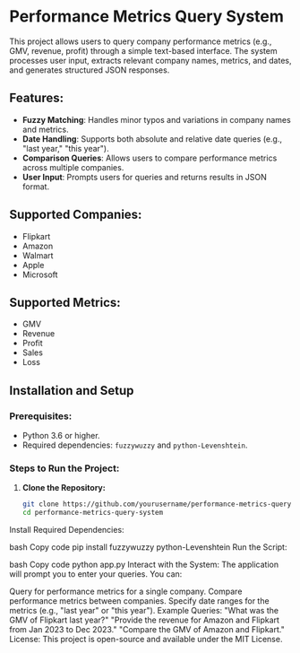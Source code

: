 # Performance Metrics Query System

This project allows users to query company performance metrics (e.g., GMV, revenue, profit) through a simple text-based interface. The system processes user input, extracts relevant company names, metrics, and dates, and generates structured JSON responses.

## Features:
- **Fuzzy Matching**: Handles minor typos and variations in company names and metrics.
- **Date Handling**: Supports both absolute and relative date queries (e.g., "last year," "this year").
- **Comparison Queries**: Allows users to compare performance metrics across multiple companies.
- **User Input**: Prompts users for queries and returns results in JSON format.

## Supported Companies:
- Flipkart
- Amazon
- Walmart
- Apple
- Microsoft

## Supported Metrics:
- GMV
- Revenue
- Profit
- Sales
- Loss

## Installation and Setup

### Prerequisites:
- Python 3.6 or higher.
- Required dependencies: `fuzzywuzzy` and `python-Levenshtein`.

### Steps to Run the Project:

1. **Clone the Repository:**
   ```bash
   git clone https://github.com/yourusername/performance-metrics-query-system.git
   cd performance-metrics-query-system
Install Required Dependencies:

bash
Copy code
pip install fuzzywuzzy python-Levenshtein
Run the Script:

bash
Copy code
python app.py
Interact with the System: The application will prompt you to enter your queries. You can:

Query for performance metrics for a single company.
Compare performance metrics between companies.
Specify date ranges for the metrics (e.g., "last year" or "this year").
Example Queries:
"What was the GMV of Flipkart last year?"
"Provide the revenue for Amazon and Flipkart from Jan 2023 to Dec 2023."
"Compare the GMV of Amazon and Flipkart."
License:
This project is open-source and available under the MIT License.
